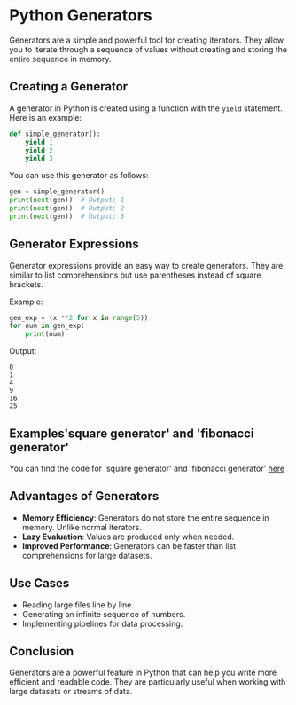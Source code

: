 # Python Generators

Generators are a simple and powerful tool for creating iterators. They allow you to iterate through a sequence of values without creating and storing the entire sequence in memory.


## Creating a Generator

A generator in Python is created using a function with the `yield` statement. Here is an example:

```python
def simple_generator():
    yield 1
    yield 2
    yield 3
```

You can use this generator as follows:

```python
gen = simple_generator()
print(next(gen))  # Output: 1
print(next(gen))  # Output: 2
print(next(gen))  # Output: 3
```

## Generator Expressions

Generator expressions provide an easy way to create generators. They are similar to list comprehensions but use parentheses instead of square brackets.

Example:

```python
gen_exp = (x **2 for x in range(5))
for num in gen_exp:
    print(num)
```

Output:
```
0
1
4
9
16
25
```

## Examples'square generator' and 'fibonacci generator'

You can find the code for 'square generator' and 'fibonacci generator' [here](./generators.py)

## Advantages of Generators

- **Memory Efficiency**: Generators do not store the entire sequence in memory. Unlike normal iterators.
- **Lazy Evaluation**: Values are produced only when needed.
- **Improved Performance**: Generators can be faster than list comprehensions for large datasets.

## Use Cases

- Reading large files line by line.
- Generating an infinite sequence of numbers.
- Implementing pipelines for data processing.

## Conclusion

Generators are a powerful feature in Python that can help you write more efficient and readable code. They are particularly useful when working with large datasets or streams of data.
